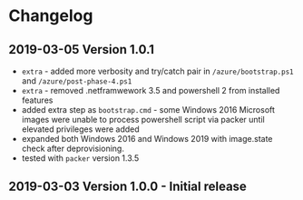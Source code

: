# Changelog

## 2019-03-05 Version 1.0.1

* `extra` - added more verbosity and try/catch pair in `/azure/bootstrap.ps1` and `/azure/post-phase-4.ps1`
* `extra` - removed .netframwework 3.5 and powershell 2 from installed features
* added extra step as `bootstrap.cmd` - some Windows 2016 Microsoft images were unable to process powershell script via packer until elevated privileges were added
* expanded both Windows 2016 and Windows 2019 with image.state check after deprovisioning.
* tested with `packer` version  1.3.5

## 2019-03-03 Version 1.0.0 - Initial release